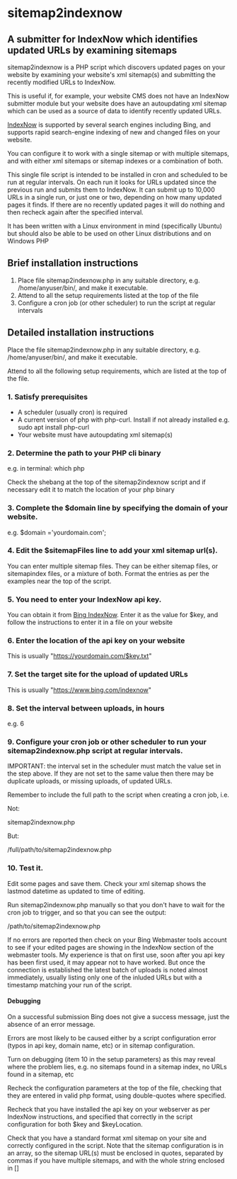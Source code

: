 # sitemap2indexnow 
## A submitter for IndexNow which identifies updated URLs by examining sitemaps

sitemap2indexnow is a PHP script which discovers updated pages on your website by examining your website's xml sitemap(s) and submitting the recently modified URLs to IndexNow.

This is useful if, for example, your website CMS does not have an IndexNow submitter module but your website does have an autoupdating xml sitemap which can be used as a source of data to identify recently updated URLs.

[IndexNow](https://www.indexnow.org/) is supported by several search engines including Bing, and supports rapid search-engine indexing of new and changed files on your website.

You can configure it to work with a single sitemap or with multiple sitemaps, and with either xml sitemaps or sitemap indexes or a combination of both.

This single file script is intended to be installed in cron and scheduled to be run at regular intervals. On each run it looks for URLs updated since the previous run and submits them to IndexNow. It can submit up to 10,000 URLs in a single run, or just one or two, depending on how many updated pages it finds. If there are no recently updated pages it will do nothing and then recheck again after the specified interval.

It has been written with a Linux environment in mind (specifically Ubuntu) but should also be able to be used on other Linux distributions and on Windows PHP

## Brief installation instructions

1. Place file sitemap2indexnow.php in any suitable directory, e.g. /home/anyuser/bin/, and make it executable.
2. Attend to all the setup requirements listed at the top of the file
3. Configure a cron job (or other scheduler) to run the script at regular intervals

## Detailed installation instructions

Place the file sitemap2indexnow.php in any suitable directory, e.g. /home/anyuser/bin/, and make it executable.

Attend to all the following setup requirements, which are listed at the top of the file.

### 1. Satisfy prerequisites

 - A scheduler (usually cron) is required
 - A current version of php with php-curl. Install if not already installed e.g. sudo apt install php-curl
 - Your website must have autoupdating xml sitemap(s)

### 2. Determine the path to your PHP cli binary

e.g. in terminal: which php

Check the shebang at the top of the sitemap2indexnow script and if necessary edit it to match the location of your php binary

### 3. Complete the $domain line by specifying the domain of your website. 
e.g. $domain ='yourdomain.com';

### 4. Edit the $sitemapFiles line to add your xml sitemap url(s). 
You can enter multiple sitemap files. They can be either sitemap files, or sitemapindex files, or a mixture of both. Format the entries as per the examples near the top of the script.

### 5. You need to enter your IndexNow api key. 
You can obtain it from [Bing IndexNow](https://www.bing.com/indexnow/getstarted). Enter it as the value for $key, and follow the instructions to enter it in a file on your website

### 6. Enter the location of the api key on your website
This is usually "https://yourdomain.com/$key.txt"

### 7. Set the target site for the upload of updated URLs
This is usually "https://www.bing.com/indexnow"

### 8. Set the interval between uploads, in hours
e.g. 6

### 9. Configure your cron job or other scheduler to run your sitemap2indexnow.php script at regular intervals. 
IMPORTANT: the interval set in the scheduler must match the value set in the step above. If they are not set to the same value then there may be duplicate uploads, or missing uploads, of updated URLs.

Remember to include the full path to the script when creating a cron job, i.e.

Not:

sitemap2indexnow.php

But:

/full/path/to/sitemap2indexnow.php

### 10. Test it.
Edit some pages and save them. Check your xml sitemap shows the lastmod datetime as updated to time of editing.

Run sitemap2indexnow.php manually so that you don't have to wait for the cron job to trigger, and so that you can see the output:

/path/to/sitemap2indexnow.php

If no errors are reported then check on your Bing Webmaster tools account to see if your edited pages are showing in the IndexNow section of the webmaster tools. My experience is that on first use, soon after you api key has been first used, it may appear not to have worked. But once the connection is established the latest batch of uploads is noted almost immediately, usually listing only one of the inluded URLs but with a timestamp matching your run of the script.

#### Debugging

On a successful submission Bing does not give a success message, just the absence of an error message.

Errors are most likely to be caused either by a script configuration error (typos in api key, domain name, etc) or in sitemap configuration.

Turn on debugging (item 10 in the setup parameters) as this may reveal where the problem lies, e.g. no sitemaps found in a sitemap index, no URLs found in a sitemap, etc

Recheck the configuration parameters at the top of the file, checking that they are entered in valid php format, using double-quotes where specified.

Recheck that you have installed the api key on your webserver as per IndexNow instructions, and specified that correctly in the script configuration for both $key and $keyLocation.

Check that you have a standard format xml sitemap on your site and correctly configured in the script. Note that the sitemap configuration is in an array, so the sitemap URL(s) must be enclosed in quotes, separated by commas if you have multiple sitemaps, and with the whole string enclosed in []





